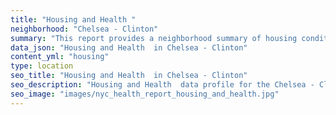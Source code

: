 ```yaml
---
title: "Housing and Health "
neighborhood: "Chelsea - Clinton"
summary: "This report provides a neighborhood summary of housing conditions and related health outcomes. It also describes population characteristics that can increase vulnerability to housing hazards."
data_json: "Housing and Health  in Chelsea - Clinton"
content_yml: "housing"
type: location
seo_title: "Housing and Health  in Chelsea - Clinton"
seo_description: "Housing and Health  data profile for the Chelsea - Clinton neighborhood of NYC."
seo_image: "images/nyc_health_report_housing_and_health.jpg"
---
```

